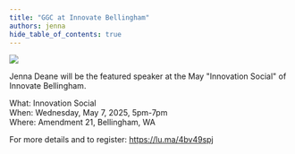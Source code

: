 ```yaml
---
title: "GGC at Innovate Bellingham"
authors: jenna
hide_table_of_contents: true
---
```


<img src="https://images.lumacdn.com/cdn-cgi/image/format=auto,fit=cover,dpr=2,anim=false,background=white,quality=75,width=1250,height=357.14285714285717/calendar-cover-images/ut/839e348f-777b-4111-be60-8ccb6b795dd6"/>

Jenna Deane will be the featured speaker at the May "Innovation Social" of Innovate Bellingham. 

What: Innovation Social<br />
When: Wednesday, May 7, 2025, 5pm-7pm <br />
Where: Amendment 21, Bellingham, WA <br />

For more details and to register: https://lu.ma/4bv49spj




